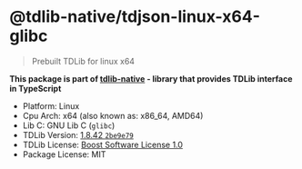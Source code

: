 # @tdlib-native/tdjson-linux-x64-glibc

> Prebuilt TDLib for linux x64

**This package is part of [tdlib-native](https://github.com/AlexXanderGrib/node-tdlib) - library that provides TDLib interface in TypeScript**

- Platform: Linux
- Cpu Arch: x64 (also known as: x86_64, AMD64)
- Lib C: GNU Lib C (`glibc`)
- TDLib Version: [1.8.42 `2be9e79`](https://github.com/tdlib/td/tree/2be9e799a2bc523550d4f83f4d2d66d41c9573b9)
- TDLib License: [Boost Software License 1.0](https://github.com/tdlib/td/blob/master/LICENSE_1_0.txt)
- Package License: MIT
